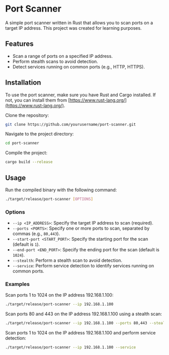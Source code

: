 # Port Scanner

A simple port scanner written in Rust that allows you to scan ports on a target IP address. This project was created for learning purposes.

## Features

- Scan a range of ports on a specified IP address.
- Perform stealth scans to avoid detection.
- Detect services running on common ports (e.g., HTTP, HTTPS).

## Installation

To use the port scanner, make sure you have Rust and Cargo installed. If not, you can install them from [https://www.rust-lang.org/](https://www.rust-lang.org/).

Clone the repository:

```bash
git clone https://github.com/yourusername/port-scanner.git
```

Navigate to the project directory:

```bash
cd port-scanner
```

Compile the project:

```bash
cargo build --release
```

## Usage

Run the compiled binary with the following command:

```bash
./target/release/port-scanner [OPTIONS]
```

### Options

- `--ip <IP_ADDRESS>`: Specify the target IP address to scan (required).
- `--ports <PORTS>`: Specify one or more ports to scan, separated by commas (e.g., `80,443`).
- `--start-port <START_PORT>`: Specify the starting port for the scan (default is `1`).
- `--end-port <END_PORT>`: Specify the ending port for the scan (default is `1024`).
- `--stealth`: Perform a stealth scan to avoid detection.
- `--service`: Perform service detection to identify services running on common ports.

### Examples

Scan ports 1 to 1024 on the IP address 192.168.1.100:

```bash
./target/release/port-scanner --ip 192.168.1.100
```

Scan ports 80 and 443 on the IP address 192.168.1.100 using a stealth scan:

```bash
./target/release/port-scanner --ip 192.168.1.100 --ports 80,443 --stealth
```

Scan ports 1 to 1024 on the IP address 192.168.1.100 and perform service detection:

```bash
./target/release/port-scanner --ip 192.168.1.100 --service
```
